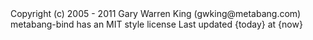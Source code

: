 <div id="footer">
<span id="copyright"> Copyright (c) 2005 - 2011 Gary Warren King (gwking@metabang.com)</span> 
<span id="license-note">metabang-bind has an MIT style license</span>
<span id="timestamp">Last updated {today} at {now}</span>
</div>

